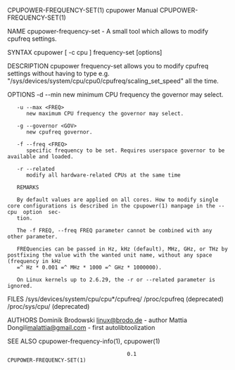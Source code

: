 CPUPOWER-FREQUENCY-SET(1)						cpupower Manual						     CPUPOWER-FREQUENCY-SET(1)

NAME
       cpupower-frequency-set - A small tool which allows to modify cpufreq settings.

SYNTAX
       cpupower [ -c cpu ] frequency-set [options]

DESCRIPTION
       cpupower	 frequency-set	allows you to modify cpufreq settings without having to type e.g. "/sys/devices/system/cpu/cpu0/cpufreq/scaling_set_speed" all
       the time.

OPTIONS
       -d --min <FREQ>
	      new minimum CPU frequency the governor may select.

       -u --max <FREQ>
	      new maximum CPU frequency the governor may select.

       -g --governor <GOV>
	      new cpufreq governor.

       -f --freq <FREQ>
	      specific frequency to be set. Requires userspace governor to be available and loaded.

       -r --related
	      modify all hardware-related CPUs at the same time

       REMARKS

       By default values are applied on all cores. How to modify single core configurations is described in the cpupower(1) manpage in the --cpu  option  sec‐
       tion.

       The -f FREQ, --freq FREQ parameter cannot be combined with any other parameter.

       FREQuencies can be passed in Hz, kHz (default), MHz, GHz, or THz by postfixing the value with the wanted unit name, without any space (frequency in kHz
       =^ Hz * 0.001 =^ MHz * 1000 =^ GHz * 1000000).

       On Linux kernels up to 2.6.29, the -r or --related parameter is ignored.

FILES
       /sys/devices/system/cpu/cpu*/cpufreq/
       /proc/cpufreq (deprecated)
       /proc/sys/cpu/ (deprecated)

AUTHORS
       Dominik Brodowski <linux@brodo.de> - author
       Mattia Dongili<malattia@gmail.com> - first autolibtoolization

SEE ALSO
       cpupower-frequency-info(1), cpupower(1)

									      0.1						     CPUPOWER-FREQUENCY-SET(1)
